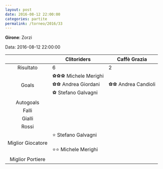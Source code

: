 ```yaml
---
layout: post
date: 2016-08-12 22:00:00
categories: partite
permalink: /torneo/2016/33
---
```

**Girone**: Zorzi

Data: 2016-08-12 22:00:00

| | Clitoriders | Caffè Grazia |
|:-----:|-----|-----|
Risultato|6|2
Goals|⚽⚽⚽ Michele Merighi<br/>⚽⚽ Andrea Giordani<br/>⚽ Stefano Galvagni|⚽⚽ Andrea Candioli<br/>
Autogoals||
Falli||
Gialli||
Rossi||
Miglior Giocatore|⭐ Stefano Galvagni<br/><br/>⭐⭐ Michele Merighi<br/>|
Miglior Portiere||
